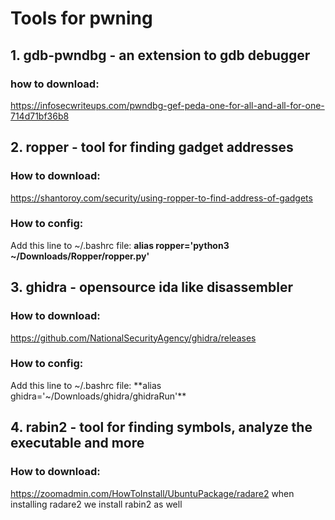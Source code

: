 # Tools for pwning
## 1. gdb-pwndbg - an extension to gdb debugger
   ### how to download:
   https://infosecwriteups.com/pwndbg-gef-peda-one-for-all-and-all-for-one-714d71bf36b8

## 2. ropper - tool for finding gadget addresses
   ### How to download:
   https://shantoroy.com/security/using-ropper-to-find-address-of-gadgets
   ### How to config:
   Add this line to ~/.bashrc file: **alias ropper='python3 ~/Downloads/Ropper/ropper.py'**

## 3. ghidra - opensource ida like disassembler
   ### How to download:
   https://github.com/NationalSecurityAgency/ghidra/releases
   ### How to config:
   Add this line to ~/.bashrc file: **alias ghidra='~/Downloads/ghidra/ghidraRun'**

## 4. rabin2 - tool for finding symbols, analyze the executable and more
   ### How to download:
   https://zoomadmin.com/HowToInstall/UbuntuPackage/radare2
   when installing radare2 we install rabin2 as well
   
